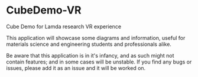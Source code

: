 # CubeDemo-VR
Cube Demo for Lamda research VR experience


This application will showcase some diagrams and information, useful for materials science and engineering students and professionals alike. 

Be aware that this application is in it's infancy, and as such might not contain features; and in some cases will be unstable. If you find any bugs or issues, please add it as an issue and it will be worked on.
